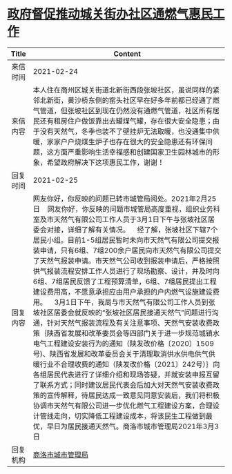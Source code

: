 # <a href="http://www.shangluo.gov.cn/zmhd/ldxxxx.jsp?urltype=leadermail.LeaderMailContentUrl&wbtreeid=1112&leadermailid=6965">政府督促推动城关街办社区通燃气惠民工作</a>
| Title |                                                                                                                                                                                                                                                                                                                               Content                                                                                                                                                                                                                                                                                                                                |
|:-----:|----------------------------------------------------------------------------------------------------------------------------------------------------------------------------------------------------------------------------------------------------------------------------------------------------------------------------------------------------------------------------------------------------------------------------------------------------------------------------------------------------------------------------------------------------------------------------------------------------------------------------------------------------------------------|
| 来信时间  | 2021-02-24                                                                                                                                                                                                                                                                                                                                                                                                                                                                                                                                                                                                                                                           |
| 来信内容  | 本人住在商州区城关街道北新街西段张坡社区，虽说同样的紧邻北新街，黄沙桥东侧的窑头社区早在好多年前都已经通了燃气管道，但张坡社区到现在仍然没有通燃气管道，社区所有居民还有租房住户做饭靠出去罐煤气罐，存在很大安全隐患；由于没有天然气，冬季也装不了壁挂炉无法取暖，也没通集中供暖，家家户户烧煤生炉子也存在很大的安全隐患还有环保问题，这方面严重影响生活幸福感和创建国家卫生园林城市的形象，希望政府解决下这项惠民工作，谢谢！                                                                                                                                                                                                                                                                                                                                                                                                                                                      |
| 回复时间  | 2021-02-25                                                                                                                                                                                                                                                                                                                                                                                                                                                                                                                                                                                                                                                           |
| 回复内容  | 网友你好，你反映的问题已转市城管局阅处。2021年2月25日    网友你好，你反映的问题市城管局高度重视，组织业务科室及市天然气有限公司工作人员于3月1日下午与张坡社区居委会对接，详细了解有关情况。    经了解，张坡社区下辖7个居民小组。目前1-5组居民暂时未向市天然气有限公司提交报装申请，只有6组、7组200余户居民向市天然气有限公司提交了天然气报装申请。市天然气公司收到报装申请后，严格按照供气报装流程安排工作人员进行了现场勘察、设计，并及时向6组、7组居民反馈了工程预算清单，6组、7组居民提出工程建设费用高，不愿意承担应由用户承担的户内燃气设施建设费用。    3月1日下午，我局与市天然气有限公司工作人员到张坡社区居委会就反映的“张坡社区居民接通天然气”问题进行沟通，针对天然气报装流程及有关注意事项、天然气安装收费政策｛陕西省发展和改革委员会等四部门关于进一步规范城镇水电气工程建设安装行为的通知（陕发改价格〔2020〕1509号)、陕西省发展和改革委员会关于清理取消供水供电供气供暖行业不合理收费的通知（陕发改价格〔2021〕242号）｝向各组居民代表进行了详细介绍和现场答疑，并就安装申报互留了联系方式；同时建议居民代表会后加大对天然气安装收费政策的宣传解释，待居民达成一致意见同意安装后，我们将积极协调市天然气有限公司进一步优化燃气工程建设方案，合理设计管线走向，切实降低工程建设成本，将该民生工程做到最优，早日为居民接通天然气。商洛市城市管理局2021年3月3日 |
| 回复机构  | <a href="../../categories/agencies/商洛市城市管理局.md">商洛市城市管理局</a>                                                                                                                                                                                                                                                                                                                                                                                                                                                                                                                                                                                                         |